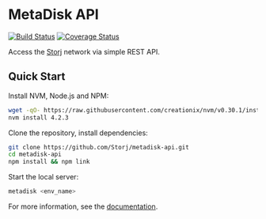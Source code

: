 MetaDisk API
============

[![Build Status](https://img.shields.io/travis/Storj/metadisk-api.svg?style=flat-square)](https://travis-ci.org/Storj/metadisk-api)
[![Coverage Status](https://img.shields.io/coveralls/Storj/metadisk-api.svg?style=flat-square)](https://coveralls.io/r/Storj/metadisk-api)

Access the [Storj](http://storj.io) network via simple REST API.

Quick Start
-----------

Install NVM, Node.js and NPM:

```bash
wget -qO- https://raw.githubusercontent.com/creationix/nvm/v0.30.1/install.sh | bash
nvm install 4.2.3
```

Clone the repository, install dependencies:

```bash
git clone https://github.com/Storj/metadisk-api.git
cd metadisk-api
npm install && npm link
```

Start the local server:

```bash
metadisk <env_name>
```

For more information, see the [documentation](docs/).
